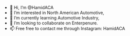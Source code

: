 - 👋 Hi, I’m @HamidACA
- 👀 I’m interested in North American Automotive, 
- 🌱 I’m currently learning Automotive Industry, 
- 💞️ I’m looking to collaborate on Enterpenure. 
- 📫 Free free to contact me through Instagram: HamidACA 

<!---
HamidACA/HamidACA is a ✨ special ✨ repository because its `README.md` (this file) appears on your GitHub profile.
You can click the Preview link to take a look at your changes.
--->
